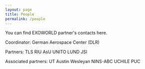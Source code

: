```yaml
---
layout: page
title: People
permalink: /people
---
```


You can find EXOWORLD partner's contacts here.


Coordinator:
German Aerospace Center (DLR)


Partners:
TLS
RIU
AsU
UNITO
LUND
JSI

Associated partners:
UT Austin
Wesleyan
NINS-ABC
UCHILE
PUC
